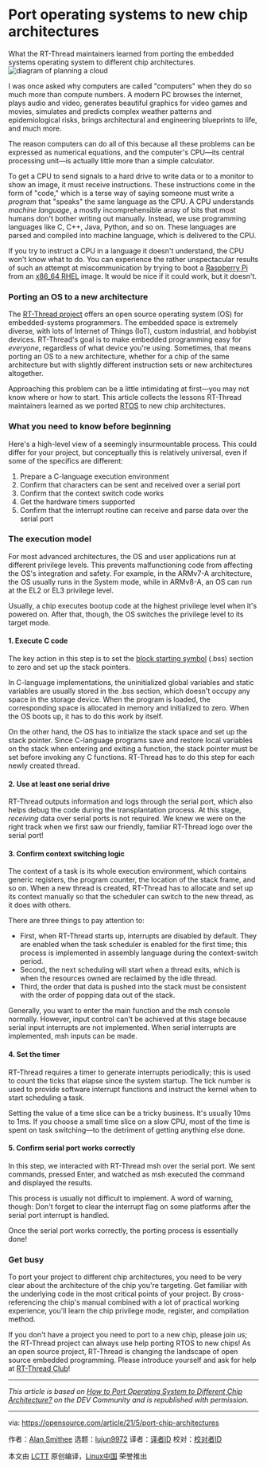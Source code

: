 [#]: subject: (Port operating systems to new chip architectures)
[#]: via: (https://opensource.com/article/21/5/port-chip-architectures)
[#]: author: (Alan Smithee https://opensource.com/users/alansmithee)
[#]: collector: (lujun9972)
[#]: translator: (wxy)
[#]: reviewer: ( )
[#]: publisher: ( )
[#]: url: ( )

Port operating systems to new chip architectures
======
What the RT-Thread maintainers learned from porting the embedded systems
operating system to different chip architectures.
![diagram of planning a cloud][1]

I was once asked why computers are called "computers" when they do so much more than compute numbers. A modern PC browses the internet, plays audio and video, generates beautiful graphics for video games and movies, simulates and predicts complex weather patterns and epidemiological risks, brings architectural and engineering blueprints to life, and much more.

The reason computers can do all of this because all these problems can be expressed as numerical equations, and the computer's CPU—its central processing unit—is actually little more than a simple calculator.

To get a CPU to send signals to a hard drive to write data or to a monitor to show an image, it must receive instructions. These instructions come in the form of "code," which is a terse way of saying someone must write a _program_ that "speaks" the same language as the CPU. A CPU understands _machine language_, a mostly incomprehensible array of bits that most humans don't bother writing out manually. Instead, we use programming languages like C, C++, Java, Python, and so on. These languages are parsed and compiled into machine language, which is delivered to the CPU.

If you try to instruct a CPU in a language it doesn't understand, the CPU won't know what to do. You can experience the rather unspectacular results of such an attempt at miscommunication by trying to boot a [Raspberry Pi][2] from an [x86_64 RHEL][3] image. It would be nice if it could work, but it doesn't.

### Porting an OS to a new architecture

The [RT-Thread project][4] offers an open source operating system (OS) for embedded-systems programmers. The embedded space is extremely diverse, with lots of Internet of Things (IoT), custom industrial, and hobbyist devices. RT-Thread's goal is to make embedded programming easy for _everyone_, regardless of what device you're using. Sometimes, that means porting an OS to a new architecture, whether for a chip of the same architecture but with slightly different instruction sets or new architectures altogether.

Approaching this problem can be a little intimidating at first—you may not know where or how to start. This article collects the lessons RT-Thread maintainers learned as we ported [RTOS][5] to new chip architectures.

### What you need to know before beginning

Here's a high-level view of a seemingly insurmountable process. This could differ for your project, but conceptually this is relatively universal, even if some of the specifics are different:

  1. Prepare a C-language execution environment
  2. Confirm that characters can be sent and received over a serial port
  3. Confirm that the context switch code works
  4. Get the hardware timers supported
  5. Confirm that the interrupt routine can receive and parse data over the serial port



### The execution model

For most advanced architectures, the OS and user applications run at different privilege levels. This prevents malfunctioning code from affecting the OS's integration and safety. For example, in the ARMv7-A architecture, the OS usually runs in the System mode, while in ARMv8-A, an OS can run at the EL2 or EL3 privilege level.

Usually, a chip executes bootup code at the highest privilege level when it's powered on. After that, though, the OS switches the privilege level to its target mode.

#### 1\. Execute C code

The key action in this step is to set the [block starting symbol][6] (.bss) section to zero and set up the stack pointers.

In C-language implementations, the uninitialized global variables and static variables are usually stored in the .bss section, which doesn't occupy any space in the storage device. When the program is loaded, the corresponding space is allocated in memory and initialized to zero. When the OS boots up, it has to do this work by itself.

On the other hand, the OS has to initialize the stack space and set up the stack pointer. Since C-language programs save and restore local variables on the stack when entering and exiting a function, the stack pointer must be set before invoking any C functions. RT-Thread has to do this step for each newly created thread.

#### 2\. Use at least one serial drive

RT-Thread outputs information and logs through the serial port, which also helps debug the code during the transplantation process. At this stage, _receiving_ data over serial ports is not required. We knew we were on the right track when we first saw our friendly, familiar RT-Thread logo over the serial port!

#### 3\. Confirm context switching logic

The context of a task is its whole execution environment, which contains generic registers, the program counter, the location of the stack frame, and so on. When a new thread is created, RT-Thread has to allocate and set up its context manually so that the scheduler can switch to the new thread, as it does with others.

There are three things to pay attention to:

  * First, when RT-Thread starts up, interrupts are disabled by default. They are enabled when the task scheduler is enabled for the first time; this process is implemented in assembly language during the context-switch period.
  * Second, the next scheduling will start when a thread exits, which is when the resources owned are reclaimed by the idle thread.
  * Third, the order that data is pushed into the stack must be consistent with the order of popping data out of the stack.



Generally, you want to enter the main function and the msh console normally. However, input control can't be achieved at this stage because serial input interrupts are not implemented. When serial interrupts are implemented, msh inputs can be made.

#### 4\. Set the timer

RT-Thread requires a timer to generate interrupts periodically; this is used to count the ticks that elapse since the system startup. The tick number is used to provide software interrupt functions and instruct the kernel when to start scheduling a task.

Setting the value of a time slice can be a tricky business. It's usually 10ms to 1ms. If you choose a small time slice on a slow CPU, most of the time is spent on task switching—to the detriment of getting anything else done.

#### 5\. Confirm serial port works correctly

In this step, we interacted with RT-Thread msh over the serial port. We sent commands, pressed Enter, and watched as msh executed the command and displayed the results.

This process is usually not difficult to implement. A word of warning, though: Don't forget to clear the interrupt flag on some platforms after the serial port interrupt is handled.

Once the serial port works correctly, the porting process is essentially done!

### Get busy

To port your project to different chip architectures, you need to be very clear about the architecture of the chip you're targeting. Get familiar with the underlying code in the most critical points of your project. By cross-referencing the chip's manual combined with a lot of practical working experience, you'll learn the chip privilege mode, register, and compilation method.

If you don't have a project you need to port to a new chip, please join us; the RT-Thread project can always use help porting RTOS to new chips! As an open source project, RT-Thread is changing the landscape of open source embedded programming. Please introduce yourself and ask for help at [RT-Thread Club][7]!

* * *

_This article is based on [How to Port Operating System to Different Chip Architecture?][8]_ _on the DEV Community and is republished with permission._

--------------------------------------------------------------------------------

via: https://opensource.com/article/21/5/port-chip-architectures

作者：[Alan Smithee][a]
选题：[lujun9972][b]
译者：[译者ID](https://github.com/译者ID)
校对：[校对者ID](https://github.com/校对者ID)

本文由 [LCTT](https://github.com/LCTT/TranslateProject) 原创编译，[Linux中国](https://linux.cn/) 荣誉推出

[a]: https://opensource.com/users/alansmithee
[b]: https://github.com/lujun9972
[1]: https://opensource.com/sites/default/files/styles/image-full-size/public/lead-images/BIZ_darwincloud_520x292_0311LL.png?itok=74DLgd8Q (diagram of planning a cloud)
[2]: https://opensource.com/resources/raspberry-pi
[3]: https://www.redhat.com/en/store/red-hat-enterprise-linux-developer-suite
[4]: https://opensource.com/article/20/6/open-source-rtos
[5]: https://www.rt-thread.io/
[6]: https://en.wikipedia.org/wiki/.bss
[7]: https://club.rt-thread.io/
[8]: https://dev.to/abby06/how-to-port-operating-system-to-different-chip-architecture-3od9
